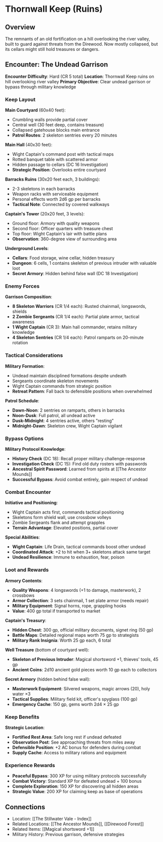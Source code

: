 # Thornwall Keep (Ruins)

## Overview
The remnants of an old fortification on a hill overlooking the river valley, built to guard against threats from the Direwood. Now mostly collapsed, but its cellars might still hold treasures or dangers.

## Encounter: The Undead Garrison
**Encounter Difficulty**: Hard (CR 5 total)
**Location**: Thornwall Keep ruins on hill overlooking river valley
**Primary Objective**: Clear undead garrison or bypass through military knowledge

### Keep Layout
**Main Courtyard** (60x40 feet):
- Crumbling walls provide partial cover
- Central well (30 feet deep, contains treasure)
- Collapsed gatehouse blocks main entrance
- **Patrol Routes**: 2 skeleton sentries every 20 minutes

**Main Hall** (40x30 feet):
- Wight Captain's command post with tactical maps
- Rotted banquet table with scattered armor
- Hidden passage to cellars (DC 16 Investigation)
- **Strategic Position**: Overlooks entire courtyard

**Barracks Ruins** (30x20 feet each, 3 buildings):
- 2-3 skeletons in each barracks
- Weapon racks with serviceable equipment
- Personal effects worth 2d6 gp per barracks
- **Tactical Note**: Connected by covered walkways

**Captain's Tower** (20x20 feet, 3 levels):
- Ground floor: Armory with quality weapons
- Second floor: Officer quarters with treasure chest
- Top floor: Wight Captain's lair with battle plans
- **Observation**: 360-degree view of surrounding area

**Underground Levels**:
- **Cellars**: Food storage, wine cellar, hidden treasury
- **Dungeon**: 6 cells, 1 contains skeleton of previous intruder with valuable loot
- **Secret Armory**: Hidden behind false wall (DC 18 Investigation)

### Enemy Forces
**Garrison Composition**:
- **8 Skeleton Warriors** (CR 1/4 each): Rusted chainmail, longswords, shields
- **2 Zombie Sergeants** (CR 1/4 each): Partial plate armor, tactical awareness
- **1 Wight Captain** (CR 3): Main hall commander, retains military knowledge
- **4 Skeleton Sentries** (CR 1/4 each): Patrol ramparts on 20-minute rotation

### Tactical Considerations
**Military Formation**:
- Undead maintain disciplined formations despite undeath
- Sergeants coordinate skeleton movements
- Wight Captain commands from strategic position
- **Retreat Pattern**: Fall back to defensible positions when overwhelmed

**Patrol Schedule**:
- **Dawn-Noon**: 2 sentries on ramparts, others in barracks
- **Noon-Dusk**: Full patrol, all undead active
- **Dusk-Midnight**: 4 sentries active, others "resting"
- **Midnight-Dawn**: Skeleton crew, Wight Captain vigilant

### Bypass Options
**Military Protocol Knowledge**:
- **History Check** (DC 18): Recall proper military challenge-response
- **Investigation Check** (DC 15): Find old duty rosters with passwords
- **Ancestral Spirit Password**: Learned from spirits at [[The Ancestor Mounds]]
- **Successful Bypass**: Avoid combat entirely, gain respect of undead

### Combat Encounter
**Initiative and Positioning**:
- Wight Captain acts first, commands tactical positioning
- Skeletons form shield wall, use crossbow volleys
- Zombie Sergeants flank and attempt grapples
- **Terrain Advantage**: Elevated positions, partial cover

**Special Abilities**:
- **Wight Captain**: Life Drain, tactical commands boost other undead
- **Coordinated Attack**: +2 to hit when 3+ skeletons attack same target
- **Undead Resilience**: Immune to exhaustion, fear, poison

### Loot and Rewards
**Armory Contents**:
- **Quality Weapons**: 4 longswords (+1 to damage, masterwork), 2 crossbows
- **Armor Collection**: 3 sets chainmail, 1 set plate armor (needs repair)
- **Military Equipment**: Signal horns, rope, grappling hooks
- **Value**: 400 gp total if transported to market

**Captain's Treasury**:
- **Hidden Chest**: 300 gp, official military documents, signet ring (50 gp)
- **Battle Maps**: Detailed regional maps worth 75 gp to strategists
- **Military Rank Insignia**: Worth 25 gp each, 6 total

**Well Treasure** (bottom of courtyard well):
- **Skeleton of Previous Intruder**: Magical shortsword +1, thieves' tools, 45 gp
- **Ancient Coins**: 2d10 ancient gold pieces worth 10 gp each to collectors

**Secret Armory** (hidden behind false wall):
- **Masterwork Equipment**: Silvered weapons, magic arrows (20), holy water ×3
- **Tactical Supplies**: Military field kit, officer's spyglass (100 gp)
- **Emergency Cache**: 150 gp, gems worth 2d4 × 25 gp

### Keep Benefits
**Strategic Location**:
- **Fortified Rest Area**: Safe long rest if undead defeated
- **Observation Post**: See approaching threats from miles away
- **Defensible Position**: +2 AC bonus for defenders during combat
- **Supply Cache**: Access to military rations and equipment

### Experience Rewards
- **Peaceful Bypass**: 300 XP for using military protocols successfully
- **Combat Victory**: Standard XP for defeated undead + 100 bonus
- **Complete Exploration**: 150 XP for discovering all hidden areas
- **Strategic Value**: 200 XP for claiming keep as base of operations

## Connections
- Location: [[The Stillwater Vale - Index]]
- Related Locations: [[The Ancestor Mounds]], [[Direwood Forest]]
- Related Items: [[Magical shortsword +1]]
- Military History: Previous garrison, defensive strategies
